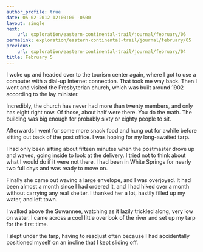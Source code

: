 ```yaml
---
author_profile: true
date: 05-02-2012 12:00:00 -0500
layout: single
next:
    url: exploration/eastern-continental-trail/journal/february/06
permalink: exploration/eastern-continental-trail/journal/february/05
previous:
    url: exploration/eastern-continental-trail/journal/february/04
title: February 5
---
```

I woke up and headed over to the tourism center again, where I got to use a computer with a dial-up Internet connection. That took me way back. Then I went and visited the Presbyterian church, which was built around 1902 according to the lay minister.

Incredibly, the church has never had more than twenty members, and only has eight right now. Of those, about half were there. You do the math. The building was big enough for probably sixty or eighty people to sit.

Afterwards I went for some more snack food and hung out for awhile before sitting out back of the post office. I was hoping for my long-awaited tarp.

I had only been sitting about fifteen minutes when the postmaster drove up and waved, going inside to look at the delivery. I tried not to think about what I would do if it were not there. I had been in White Springs for nearly two full days and was ready to move on.

Finally she came out waving a large envelope, and I was overjoyed. It had been almost a month since I had ordered it, and I had hiked over a month without carrying any real shelter. I thanked her a lot, hastily filled up my water, and left town.

I walked above the Suwannee, watching as it lazily trickled along, very low on water. I came across a cool little overlook of the river and set up my tarp for the first time.

I slept under the tarp, having to readjust often because I had accidentally positioned myself on an incline that I kept sliding off.